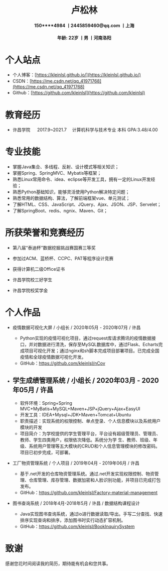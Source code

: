 
<!--
<div align=center>
    <img src="/Photo/me.jpg" align=center width="150">
</div>  
-->

<h1 align=center>卢松林</h1>
<h4 align=center>150****4984 丨2445859460@qq.com 丨上海</h4>
<h4 align=center>年龄: 22岁 丨男 丨河南洛阳</h4>


# 个人站点

* 个人博客：[https://kleinlsl.github.io/](https://kleinlsl.github.io/)
* CSDN：[https://me.csdn.net/qq_41971768](https://me.csdn.net/qq_41971768)
* Github：[https://github.com/kleinlsl](https://github.com/kleinlsl)





<!--
个人信息

* 卢松林 / 男 / 1998
* 现在地：河南省洛阳市
* 本科 / 许昌学院 / 计算机科学与技术
* 应聘职位：研发工程师 JAVA Software Engineer, Java
-->



# 教育经历

* 许昌学院    2017.9~2021.7   计算机科学与技术专业    本科      GPA:3.48/4.00 

<!-- - - - -->

# 专业技能

*  掌握Java集合、多线程、反射、设计模式等相关知识； 
* 掌握Spring、SpringMVC、Mybatis等框架；
*  熟悉Linux常用命令、idea、eclipse等开发工具，拥有一定的Linux开发经验；
*  熟悉Python基础知识，能够灵活使用Python解决特定问题；
*  熟悉常用的数据结构、算法，了解前端框架vue、单元测试； 
* 了解HTML、CSS、JavaScript、JQuery、Ajax、JSON、JSP、Servelet； 
* 了解SpringBoot、redis、ngnix、Maven、Git；  



# 所获荣誉和竞赛经历

- 第八届“泰迪杯”数据挖掘挑战赛国赛三等奖

- 参加过ACM、蓝桥杯、CCPC、PAT等程序设计竞赛 

- 获得计算机二级Office证书  

- 许昌学院校三好学生

- 许昌学院校奖学金 

  

# 个人作品
-  疫情数据可视化大屏      /     小组长    /    2020年05月 - 2020年07月    /   许昌 
    - Python实现的疫情可视化项目，通过request库请求腾讯的疫情数据接口，并对数据进行清洗，保存至MySQL数据库中，通过Flask、Echarts完成项目可视化开发；通过nginx和sh脚本完成项目部署项目。已完成全国疫情和全球疫情数据可视化开发。
    - GitHub：https://github.com/kleinlsl/nCov
    
-  学生成绩管理系统     /     小组长     /   2020年03月 - 2020年05月  /     许昌 
    -  
    -  软件环境：Spring+Spring MVC+MyBatis+MySQL+Maven+JSP+jQuery+Ajax+EasyUI 
    -  开发工具：IDEA+Mysql+JDK+Maven+Tomcat+Ubuntu 
    -  职责描述：实现系统的权限控制、单点登录、个人信息模块以及系统用户模块的开发 
    -  项目简介：为学校提供的学生管理平台，平台设有超级管理员、管理员、教师、学生四类用户，权限依次降低。系统分为学 生、教师、班级、年级、系统用户管理等五大模块的CRUD和个人信息管理模块的修改密码。项目已初步完成，可部署。 
  
-   工厂物资管理系统    /  个人项目    /   2019年04月 - 2019年06月     /    许昌 
    -  基于.net开发的仓库物资管理系统。通过.net开发实现权限控制、物资管理、仓库管理、库存管理、数据加密和人脸识别功能，并项目已完成打包发布。 
    -  GitHub：https://github.com/kleinlsl/Factory-material-management     

- 图书查询系统    / 2018年4月-2018年5月   /   许昌  /   数据结构课程设计
    -  Java实现图书查询系统，通过io进行数据读取/导出。手写二分查找、快速排序实现查询和排序，添加图书时实行动态扩容机制。
    -  GitHub：https://github.com/kleinlsl/BookInquirySystem 



# 致谢

感谢您花时间阅读我的简历，期待能有机会和您共事。
